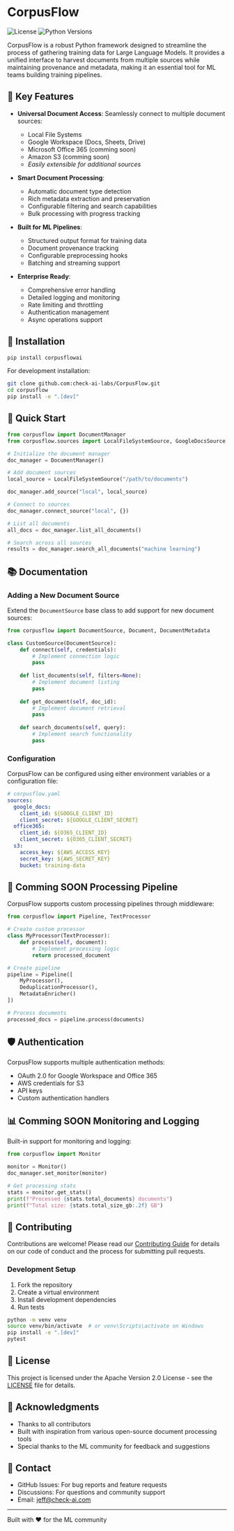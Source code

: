 # CorpusFlow

![License](https://img.shields.io/badge/license-Apache%202.0-blue)
![Python Versions](https://img.shields.io/badge/python-3.9%20%7C%203.10%20%7C%203.11-blue)
<!-- ![Build Status](https://img.shields.io/badge/build-passing-brightgreen) -->

CorpusFlow is a robust Python framework designed to streamline the process of gathering training data for Large Language Models. It provides a unified interface to harvest documents from multiple sources while maintaining provenance and metadata, making it an essential tool for ML teams building training pipelines.

## 🚀 Key Features

- **Universal Document Access**: Seamlessly connect to multiple document sources:
  - Local File Systems
  - Google Workspace (Docs, Sheets, Drive)
  - Microsoft Office 365 (comming soon)
  - Amazon S3 (comming soon)
  - *Easily extensible for additional sources*

- **Smart Document Processing**:
  - Automatic document type detection
  - Rich metadata extraction and preservation
  - Configurable filtering and search capabilities
  - Bulk processing with progress tracking

- **Built for ML Pipelines**:
  - Structured output format for training data
  - Document provenance tracking
  - Configurable preprocessing hooks
  - Batching and streaming support

- **Enterprise Ready**:
  - Comprehensive error handling
  - Detailed logging and monitoring
  - Rate limiting and throttling
  - Authentication management
  - Async operations support

## 🔧 Installation

```bash
pip install corpusflowai
```

For development installation:

```bash
git clone github.com:check-ai-labs/CorpusFlow.git
cd corpusflow
pip install -e ".[dev]"
```

## 🚦 Quick Start

```python
from corpusflow import DocumentManager
from corpusflow.sources import LocalFileSystemSource, GoogleDocsSource

# Initialize the document manager
doc_manager = DocumentManager()

# Add document sources
local_source = LocalFileSystemSource("/path/to/documents")

doc_manager.add_source("local", local_source)

# Connect to sources
doc_manager.connect_source("local", {})

# List all documents
all_docs = doc_manager.list_all_documents()

# Search across all sources
results = doc_manager.search_all_documents("machine learning")
```

## 📚 Documentation

### Adding a New Document Source

Extend the `DocumentSource` base class to add support for new document sources:

```python
from corpusflow import DocumentSource, Document, DocumentMetadata

class CustomSource(DocumentSource):
    def connect(self, credentials):
        # Implement connection logic
        pass
    
    def list_documents(self, filters=None):
        # Implement document listing
        pass
    
    def get_document(self, doc_id):
        # Implement document retrieval
        pass
    
    def search_documents(self, query):
        # Implement search functionality
        pass
```

### Configuration

CorpusFlow can be configured using either environment variables or a configuration file:

```yaml
# corpusflow.yaml
sources:
  google_docs:
    client_id: ${GOOGLE_CLIENT_ID}
    client_secret: ${GOOGLE_CLIENT_SECRET}
  office365:
    client_id: ${O365_CLIENT_ID}
    client_secret: ${O365_CLIENT_SECRET}
  s3:
    access_key: ${AWS_ACCESS_KEY}
    secret_key: ${AWS_SECRET_KEY}
    bucket: training-data
```

## 🔄 Comming SOON  Processing Pipeline

CorpusFlow supports custom processing pipelines through middleware:

```python
from corpusflow import Pipeline, TextProcessor

# Create custom processor
class MyProcessor(TextProcessor):
    def process(self, document):
        # Implement processing logic
        return processed_document

# Create pipeline
pipeline = Pipeline([
    MyProcessor(),
    DeduplicationProcessor(),
    MetadataEnricher()
])

# Process documents
processed_docs = pipeline.process(documents)
```

## 🛡️ Authentication

CorpusFlow supports multiple authentication methods:

- OAuth 2.0 for Google Workspace and Office 365
- AWS credentials for S3
- API keys
- Custom authentication handlers

## 📊 Comming SOON Monitoring and Logging

Built-in support for monitoring and logging:

```python
from corpusflow import Monitor

monitor = Monitor()
doc_manager.set_monitor(monitor)

# Get processing stats
stats = monitor.get_stats()
print(f"Processed {stats.total_documents} documents")
print(f"Total size: {stats.total_size_gb:.2f} GB")
```

## 🤝 Contributing

Contributions are welcome! Please read our [Contributing Guide](CONTRIBUTING.md) for details on our code of conduct and the process for submitting pull requests.

### Development Setup

1. Fork the repository
2. Create a virtual environment
3. Install development dependencies
4. Run tests

```bash
python -m venv venv
source venv/bin/activate  # or venv\Scripts\activate on Windows
pip install -e ".[dev]"
pytest
```

## 📝 License

This project is licensed under the Apache Version 2.0 License - see the [LICENSE](LICENSE) file for details.

## 🙏 Acknowledgments

- Thanks to all contributors
- Built with inspiration from various open-source document processing tools
- Special thanks to the ML community for feedback and suggestions

## 📮 Contact

- GitHub Issues: For bug reports and feature requests
- Discussions: For questions and community support
- Email: jeff@check-ai.com

---

Built with ❤️ for the ML community